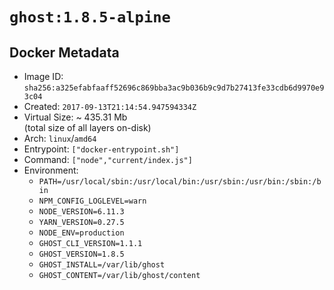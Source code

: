 # `ghost:1.8.5-alpine`

## Docker Metadata

- Image ID: `sha256:a325efabfaaff52696c869bba3ac9b036b9c9d7b27413fe33cdb6d9970e93c04`
- Created: `2017-09-13T21:14:54.947594334Z`
- Virtual Size: ~ 435.31 Mb  
  (total size of all layers on-disk)
- Arch: `linux`/`amd64`
- Entrypoint: `["docker-entrypoint.sh"]`
- Command: `["node","current/index.js"]`
- Environment:
  - `PATH=/usr/local/sbin:/usr/local/bin:/usr/sbin:/usr/bin:/sbin:/bin`
  - `NPM_CONFIG_LOGLEVEL=warn`
  - `NODE_VERSION=6.11.3`
  - `YARN_VERSION=0.27.5`
  - `NODE_ENV=production`
  - `GHOST_CLI_VERSION=1.1.1`
  - `GHOST_VERSION=1.8.5`
  - `GHOST_INSTALL=/var/lib/ghost`
  - `GHOST_CONTENT=/var/lib/ghost/content`
